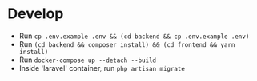 # Develop

 - Run ```cp .env.example .env && (cd backend && cp .env.example .env)```
 - Run ```(cd backend && composer install) && (cd frontend && yarn install)```
 - Run ```docker-compose up --detach --build```
 - Inside 'laravel' container, run ```php artisan migrate```